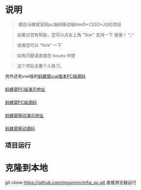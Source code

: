 # 说明

>  模仿马蜂窝官网pc端和移动端html5+CSS3+JQ的项目

>  如果对您有帮助，您可以点右上角 "Star" 支持一下 谢谢！ ^_^

>  或者您可以 "fork" 一下

>  如有问题请直接在 Issues 中提
 
>  这个项目主要个人练习，

另外还有vue版的[蚂蜂窝vue版本PC端源码](https://github.com/moonnnn/mfw_pc)

>  ###
[蚂蜂窝PC端演示地址](https://moonnnn.github.io/mfwpchtml/)
###
[蚂蜂窝PC端源码](https://github.com/moonnnn/mfwpchtml)

###
[蚂蜂窝移动演示地址](https://moonnnn.github.io/mfwmbhtml/)
###
[蚂蜂窝移动源码](https://github.com/moonnnn/mfwmbhtml)


## 项目运行
# 克隆到本地
git clone https://github.com/moonnnn/mfw_pc.git
直接游览器运行
